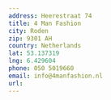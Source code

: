 ```yaml
---
address: Heerestraat 74
title: 4 Man Fashion
city: Roden
zip: 9301 AH
country: Netherlands
lat: 53.137319
lng: 6.429604
phone: 050 5019660
email: info@4manfashion.nl
url: 
---
```

